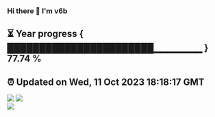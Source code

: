 ### Hi there 👋  I'm v6b  
⏳ Year progress { ███████████████████████▁▁▁▁▁▁▁ } 77.74 %
---
⏰ Updated on Wed, 11 Oct 2023 18:18:17 GMT
---
![](https://github-readme-stats.vercel.app/api?username=v6b&bg_color=30,e96443,904e95&title_color=fff&text_color=fff&layout=compact)
![](https://github-readme-stats.vercel.app/api/top-langs/?username=v6b&layout=compact&bg_color=30,e96443,904e95&title_color=fff&text_color=fff)  
![](https://gcore.jsdelivr.net/gh/v6b/v6b@main/assets/github-contribution-grid-snake.svg)

